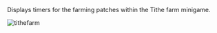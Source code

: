 Displays timers for the farming patches within the Tithe farm minigame.

![tithefarm](https://user-images.githubusercontent.com/2388657/39968897-457e488e-56a2-11e8-82d9-53095ff5ccec.png)
